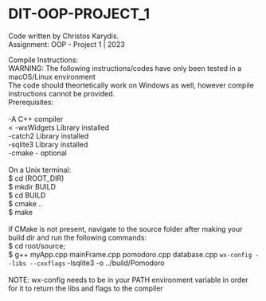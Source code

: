 # DIT-OOP-PROJECT_1 <br>

Code written by Christos Karydis.<br>
Assignment: OOP - Project 1 | 2023<br>

Compile Instructions:<br>
WARNING: The following instructions/codes have only been tested in a macOS/Linux environment <br>
The code should theortetically work on Windows as well, however compile instructions cannot be provided.<br>
Prerequisites:<br><br>
	-A C++ compiler<br><
	-wxWidgets Library installed<br>
 	-catch2 Library installed<br>
  	-sqlite3 Library installed<br>
  	-cmake - optional<br><br>
On a Unix terminal:<br>
	$ cd (ROOT_DIR)<br>
	$ mkdir BUILD<br>
 	$ cd BUILD<br>
  	$ cmake ..<br>
   	$ make<br><br>
if CMake is not present, navigate to the source folder after making your build dir and run the following commands:<br>
	$ cd root/source;<br>
	$ g++ myApp.cpp mainFrame.cpp pomodoro.cpp database.cpp `wx-config --libs --cxxflags` -lsqlite3 -o ../build/Pomodoro<br><br>
 	NOTE: wx-config needs to be in your PATH environment variable in order for it to return the libs and flags to the compiler<br>

  
